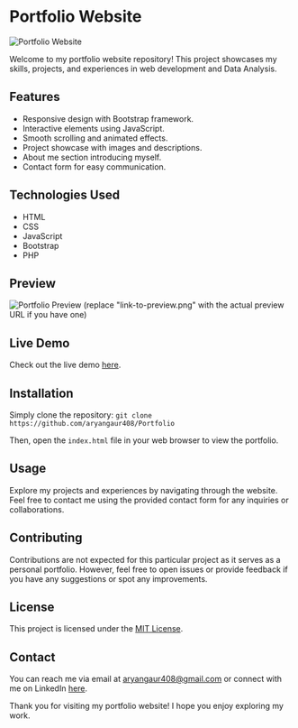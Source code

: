 # Portfolio Website

![Portfolio Website]("https://prtfoilo.netlify.app/") 

Welcome to my portfolio website repository! This project showcases my skills, projects, and experiences in web development and Data Analysis.

## Features

- Responsive design with Bootstrap framework.
- Interactive elements using JavaScript.
- Smooth scrolling and animated effects.
- Project showcase with images and descriptions.
- About me section introducing myself.
- Contact form for easy communication.

## Technologies Used

- HTML
- CSS
- JavaScript
- Bootstrap
- PHP

## Preview

![Portfolio Preview](link-to-preview.png) (replace "link-to-preview.png" with the actual preview URL if you have one)

## Live Demo

Check out the live demo [here](https://prtfoilo.netlify.app/).

## Installation

Simply clone the repository:  `git clone https://github.com/aryangaur408/Portfolio`

Then, open the `index.html` file in your web browser to view the portfolio.

## Usage

Explore my projects and experiences by navigating through the website. Feel free to contact me using the provided contact form for any inquiries or collaborations.

## Contributing

Contributions are not expected for this particular project as it serves as a personal portfolio. However, feel free to open issues or provide feedback if you have any suggestions or spot any improvements.

## License

This project is licensed under the [MIT License](LICENSE).

## Contact

You can reach me via email at aryangaur408@gmail.com or connect with me on LinkedIn [here](https://www.linkedin.com/in/aryan-singh-gaur-91a539237).

Thank you for visiting my portfolio website! I hope you enjoy exploring my work.
